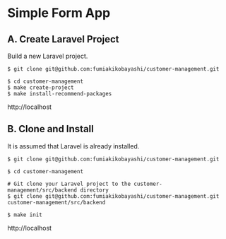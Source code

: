 # Simple Form App

## A. Create Laravel Project
Build a new Laravel project.

```
$ git clone git@github.com:fumiakikobayashi/customer-management.git

$ cd customer-management
$ make create-project
$ make install-recommend-packages
```
http://localhost

## B. Clone and Install
It is assumed that Laravel is already installed.

```
$ git clone git@github.com:fumiakikobayashi/customer-management.git

$ cd customer-management

# Git clone your Laravel project to the customer-management/src/backend directory
$ git clone git@github.com:fumiakikobayashi/customer-management.git customer-management/src/backend

$ make init
```
http://localhost

